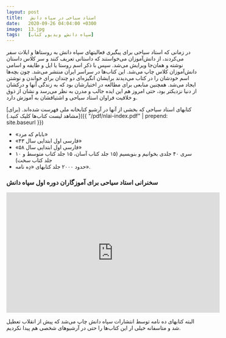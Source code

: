 ```yaml
---
layout: post
title:   استاد سیاحی در سپاه دانش
date:   2020-09-26 04:04:00 +0300
image:  13.jpg
tags:   [سپاه دانش, ویدیو, کتاب]
---
```



 در زمانی که استاد سیاحی برای پیگیری فعالیتهای سپاه دانش به روستاها و ایلات سفر می‌کردند، از دانش‌آموزان می‌خواستند که داستانی تعریف کنند و سر کلاس داستان نوشته و همان‌جا ویرایش می‌شد. سپس با ذکر اسم روستا یا ایل و طایفه و اسامی دانش‌آموزان کلاس چاپ می‌شد. این کتاب‌ها در سراسر ایران منتشر می‌شد. چون بچه‌ها اسم خودشان را در کتاب می‌دیدند برایشان انگیزه‌ای دو چندان برای خواندن و نوشتن ایجاد می‌شد. همچنین  منابعی برای مطالعه در اختیارشان بود که به زندگی آنها و درکشان از دنیا نزدیکتر بود، حتی امروز هم این ایده جالب و مدرن به نظر می‌رسد و نشان از ذوق و خلاقیت فراوان استاد سیاحی و اشتیاقشان به آموزش دارد.
 
[کتابهای استاد سیاحی که بخشی از آنها در آرشیو کتابخانه ملی فهرست شده‌اند. (برای مشاهد لیست کتاب‌ها کلیک کنید.)]({{ "/pdf/nlai-index.pdf" | prepend: site.baseurl }})
- «بابام که مرد»
- «فارسی اول ابتدایی سال ۴۳»
- «فارسی اول ابتدایی سال ۵۸»
- سری ۴۰ جلدی بخوانیم و بنویسیم (۱۵ جلد کتاب آسان، ۱۵ جلد کتاب متوسط و ۱۰ جلد کتاب سخت)
- حدود ۲۰۰۰ جلد کتابهای «دِه نامه».


### سخنرانی استاد سیاحی برای آموزگاران دوره اول سپاه دانش


<iframe width="560" height="315" sandbox="allow-same-origin allow-scripts allow-popups" src="https://video.maga.host/videos/embed/54c7cb0b-f7b8-4271-b457-2efd1aefc353" frameborder="0" allowfullscreen></iframe>


البته کتابهای ده نامه توسط انتشارات سپاه دانش چاپ می‌شد که پیش از انقلاب تعطیل شد و متاسفانه خیلی ار این کتاب‌ها را حتی در آرشیوهای شخصی هم پیدا نکردیم.

